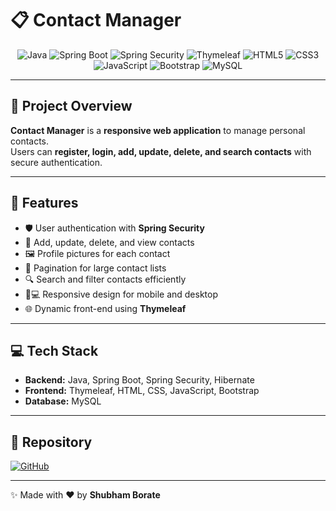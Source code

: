 # 📋 Contact Manager

<div align="center">

![Java](https://img.shields.io/badge/Java-ED8B00?style=for-the-badge&logo=java&logoColor=white)
![Spring Boot](https://img.shields.io/badge/Spring_Boot-6DB33F?style=for-the-badge&logo=springboot&logoColor=white)
![Spring Security](https://img.shields.io/badge/Spring_Security-6DB33F?style=for-the-badge&logo=springsecurity&logoColor=white)
![Thymeleaf](https://img.shields.io/badge/Thymeleaf-005F0F?style=for-the-badge&logo=thymeleaf&logoColor=white)
![HTML5](https://img.shields.io/badge/HTML5-E34F26?style=for-the-badge&logo=html5&logoColor=white)
![CSS3](https://img.shields.io/badge/CSS3-1572B6?style=for-the-badge&logo=css3&logoColor=white)
![JavaScript](https://img.shields.io/badge/JavaScript-F7DF1E?style=for-the-badge&logo=javascript&logoColor=black)
![Bootstrap](https://img.shields.io/badge/Bootstrap-7952B3?style=for-the-badge&logo=bootstrap&logoColor=white)
![MySQL](https://img.shields.io/badge/MySQL-00758F?style=for-the-badge&logo=mysql&logoColor=white)

</div>

---

## 🚀 Project Overview
**Contact Manager** is a **responsive web application** to manage personal contacts.  
Users can **register, login, add, update, delete, and search contacts** with secure authentication.

---

## 🎯 Features
- 🛡️ User authentication with **Spring Security**  
- 📝 Add, update, delete, and view contacts  
- 🖼️ Profile pictures for each contact  
- 📄 Pagination for large contact lists  
- 🔍 Search and filter contacts efficiently  
- 📱💻 Responsive design for mobile and desktop  
- 🌐 Dynamic front-end using **Thymeleaf**

---

## 💻 Tech Stack
- **Backend:** Java, Spring Boot, Spring Security, Hibernate  
- **Frontend:** Thymeleaf, HTML, CSS, JavaScript, Bootstrap  
- **Database:** MySQL

---

## 🔗 Repository
[![GitHub](https://img.shields.io/badge/-GitHub-black?style=for-the-badge&logo=github&logoColor=white)](https://github.com/shubhamborate25/ContactManager)

---

✨ Made with ❤️ by **Shubham Borate**
